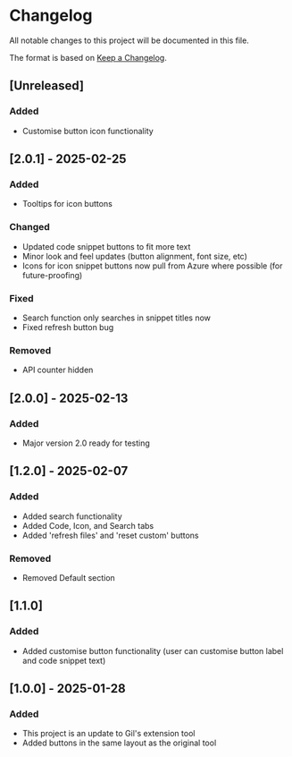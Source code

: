 # Changelog

All notable changes to this project will be documented in this file.

The format is based on [Keep a Changelog](https://keepachangelog.com/en/1.1.0/).

## [Unreleased]

### Added

- Customise button icon functionality

## [2.0.1] - 2025-02-25

### Added

- Tooltips for icon buttons

### Changed

- Updated code snippet buttons to fit more text
- Minor look and feel updates (button alignment, font size, etc)
- Icons for icon snippet buttons now pull from Azure where possible (for future-proofing)

### Fixed

- Search function only searches in snippet titles now
- Fixed refresh button bug

### Removed

- API counter hidden

## [2.0.0] - 2025-02-13

### Added

- Major version 2.0 ready for testing

## [1.2.0] - 2025-02-07

### Added

- Added search functionality
- Added Code, Icon, and Search tabs
- Added 'refresh files' and 'reset custom' buttons

### Removed

- Removed Default section

## [1.1.0]

### Added

- Added customise button functionality (user can customise button label and code snippet text)

## [1.0.0] - 2025-01-28

### Added

- This project is an update to Gil's extension tool
- Added buttons in the same layout as the original tool

